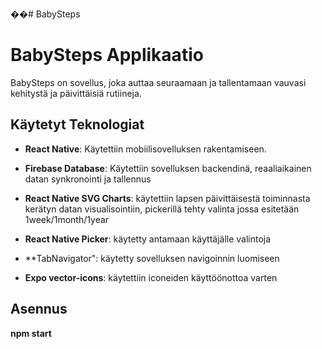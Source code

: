 ��#   B a b y S t e p s 
# BabySteps Applikaatio

BabySteps on sovellus, joka auttaa seuraamaan ja tallentamaan vauvasi kehitystä ja päivittäisiä rutiineja.

## Käytetyt Teknologiat

- **React Native**: Käytettiin mobiilisovelluksen rakentamiseen. 
  
- **Firebase Database**: Käytettiin sovelluksen backendinä, reaaliaikainen datan synkronointi ja tallennus

- **React Native SVG Charts**: käytettiin lapsen päivittäisestä toiminnasta kerätyn datan visualisointiin, pickerillä tehty valinta jossa esitetään 1week/1month/1year

- **React Native Picker**: käytetty antamaan käyttäjälle valintoja

- **TabNavigator": käytetty sovelluksen navigoinnin luomiseen

- **Expo vector-icons**: käytettiin iconeiden käyttöönottoa varten

## Asennus

**npm start**




 
